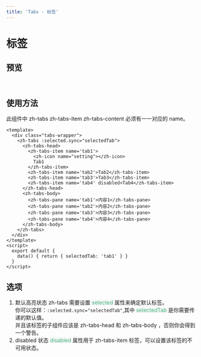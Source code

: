 ```yaml
---
title: 'Tabs - 标签'
---
```

# 标签
## 预览
&nbsp;
<ClientOnly>
    <tabs-demos></tabs-demos>
</ClientOnly>

## 使用方法
此组件中 zh-tabs zh-tabs-item zh-tabs-content 必须有一一对应的 name。
```vue
<template>
  <div class="tabs-wrapper">
    <zh-tabs :selected.sync="selectedTab">
      <zh-tabs-head>
        <zh-tabs-item name='tab1'>
          <zh-icon name="setting"></zh-icon>
          Tab1 
        </zh-tabs-item>
        <zh-tabs-item name='tab2'>Tab2</zh-tabs-item>
        <zh-tabs-item name='tab3'>Tab3</zh-tabs-item>
        <zh-tabs-item name='tab4' disabled>Tab4</zh-tabs-item>
      </zh-tabs-head>
      <zh-tabs-body>
        <zh-tabs-pane name='tab1'>内容1</zh-tabs-pane>
        <zh-tabs-pane name='tab2'>内容2</zh-tabs-pane>
        <zh-tabs-pane name='tab3'>内容3</zh-tabs-pane>
        <zh-tabs-pane name='tab4'>内容4</zh-tabs-pane>
      </zh-tabs-body>
    </zh-tabs>
  </div>
</template>
<script>
  export default {
    data() { return { selectedTab: 'tab1' } }
  }
</script>
```

## 选项
1. 默认高亮状态
zh-tabs 需要设置<span style='color:#3eaf7c;background-color:#F8F8F8'> selected </span>属性来确定默认标签。  
你可以这样：`:selected.sync="selectedTab"`,其中 <span style='color:#3eaf7c;background-color:#F8F8F8'>selectedTab </span>是你需要传递的默认值。  
并且该标签的子组件应该是 zh-tabs-head 和 zh-tabs-body ，否则你会得到一个警告。
2. disabled 状态
 <span style='color:#3eaf7c;background-color:#F8F8F8'>disabled</span> 属性用于 zh-tabs-item 标签，可以设置该标签的不可用状态。
